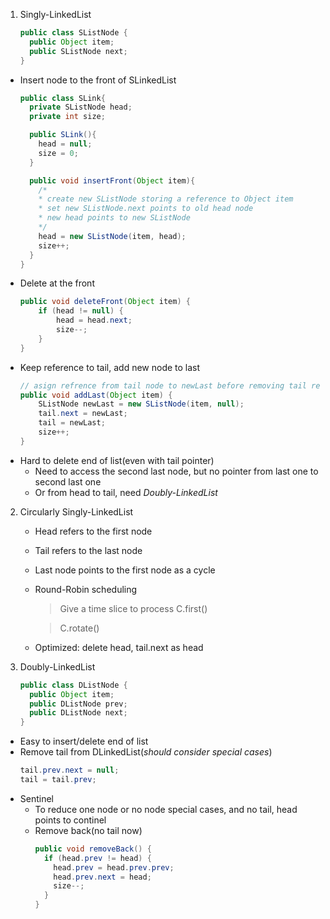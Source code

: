 1. Singly-LinkedList
    ```java
    public class SListNode {
      public Object item;
      public SListNode next;
    }
    ```
  - Insert node to the front of SLinkedList
    ```java
    public class SLink{
      private SListNode head;
      private int size;

      public SLink(){
        head = null;
        size = 0;
      }

      public void insertFront(Object item){
        /*
        * create new SListNode storing a reference to Object item
        * set new SListNode.next points to old head node
        * new head points to new SListNode
        */
        head = new SListNode(item, head);
        size++;
      }
    }
    ```
  - Delete at the front
    ```java
    public void deleteFront(Object item) {
        if (head != null) {
            head = head.next;
            size--;
        }
    }
    ```
  - Keep reference to tail, add new node to last
    ```java
    // asign refrence from tail node to newLast before removing tail reference
    public void addLast(Object item) {
        SListNode newLast = new SListNode(item, null);
        tail.next = newLast;
        tail = newLast;
        size++;
    }
    ```
  - Hard to delete end of list(even with tail pointer)
    * Need to access the second last node, but no pointer from last one to second last one
    * Or from head to tail, need _Doubly-LinkedList_


2. Circularly Singly-LinkedList
   - Head refers to the first node
   - Tail refers to the last node
   - Last node points to the first node as a cycle
   - Round-Robin scheduling
     > Give a time slice to process C.first()
     
     > C.rotate()
     
   - Optimized: delete head, tail.next as head
  
  
3. Doubly-LinkedList
    ```java
    public class DListNode {
      public Object item;
      public DListNode prev;
      public DListNode next;   
    }
    ```
  - Easy to insert/delete end of list
  - Remove tail from DLinkedList(_should consider special cases_)
    ```java
    tail.prev.next = null;
    tail = tail.prev;
    ```
  - Sentinel
    * To reduce one node or no node special cases, and no tail, head points to continel
    * Remove back(no tail now)
      ```java
      public void removeBack() {
        if (head.prev != head) {
          head.prev = head.prev.prev;
          head.prev.next = head;
          size--;
        } 
      }
      ```
  
